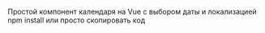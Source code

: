 Простой компонент календаря на Vue с выбором даты и локализацией
npm install
или просто скопировать код
